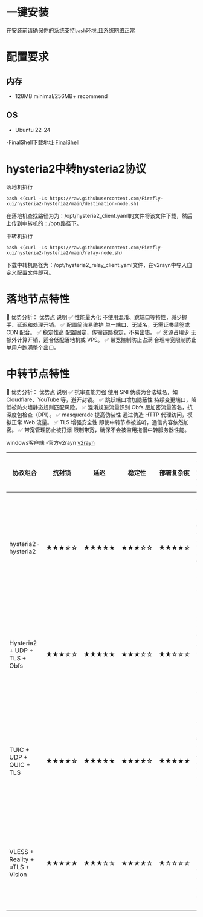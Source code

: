 # 一键安装
在安装前请确保你的系统支持`bash`环境,且系统网络正常  


# 配置要求  
## 内存  
- 128MB minimal/256MB+ recommend  
## OS  
- Ubuntu 22-24

-FinalShell下载地址 [FinalShell](https://dl.hostbuf.com/finalshell3/finalshell_windows_x64.exe)

# hysteria2中转hysteria2协议

落地机执行
```
bash <(curl -Ls https://raw.githubusercontent.com/Firefly-xui/hysteria2-hysteria2/main/destination-node.sh)
```  
在落地机查找路径为为：/opt/hysteria2_client.yaml的文件将该文件下载，然后上传到中转机的：/opt/路径下。

中转机执行
```
bash <(curl -Ls https://raw.githubusercontent.com/Firefly-xui/hysteria2-hysteria2/main/relay-node.sh)
```  
下载中转机路径为：/opt/hysteria2_relay_client.yaml文件，在v2rayn中导入自定义配置文件即可。


# 落地节点特性

🌟 优势分析：
优势点	说明
✅ 性能最大化	不使用混淆、跳端口等特性，减少握手、延迟和处理开销。
✅ 配置简洁易维护	单一端口、无域名，无需证书续签或 CDN 配合。
✅ 稳定性高	配置固定，传输链路稳定，不易出错。
✅ 资源占用少	无额外计算开销，适合低配落地机或 VPS。
✅ 带宽控制防止占满	合理带宽限制防止单用户跑满整个出口。

# 中转节点特性
🌟 优势分析：
优势点	说明
✅ 抗审查能力强	使用 SNI 伪装为合法域名，如 Cloudflare、YouTube 等，避开封锁。
✅ 跳跃端口增加隐蔽性	持续变更端口，降低被防火墙静态规则匹配风险。
✅ 混淆规避流量识别	Obfs 层加密流量签名，抗深度包检查（DPI）。
✅ masquerade 提高伪装性	通过伪造 HTTP 代理访问，模拟正常 Web 流量。
✅ TLS 增强安全性	即使中转节点被监听，通信内容依然加密。
✅ 带宽管理防止被打爆	限制带宽，确保不会被滥用拖慢中转服务器性能。

windows客户端
-官方v2rayn [v2rayn](https://github.com/Firefly-xui/hysteria2-hysteria2/releases/download/hysteria2-hysteria2/v2rayN-windows-64.zip)

| 协议组合                            | 抗封锁   | 延迟    | 稳定性   | 部署复杂度 | 适用建议       |
| ------------------------------- | ----- | ----- | ----- | ----- | ---------- |
| hysteria2-hysteria2   | ★★★☆☆ | ★★★★★ | ★★★☆☆ | ★★★★☆ | 稳定直播低延迟低卡顿场景 |
| Hysteria2 + UDP + TLS + Obfs    | ★★★☆☆ | ★★★★★ | ★★★☆☆ | ★★☆☆☆ | 电影流媒体等大流量场景 |
| TUIC + UDP + QUIC + TLS         | ★★★★☆ | ★★★★★ | ★★★★☆ | ★★★★★ | 游戏直播等低延迟场景场景 |
| VLESS + Reality + uTLS + Vision | ★★★★★ | ★★★☆☆ | ★★★★☆ | ★☆☆☆☆ | 安全可靠长期稳定场景     |
